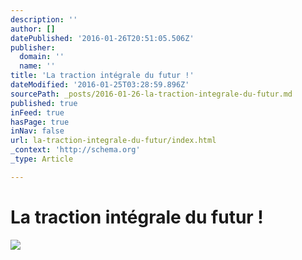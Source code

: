 ```yaml
---
description: ''
author: []
datePublished: '2016-01-26T20:51:05.506Z'
publisher:
  domain: ''
  name: ''
title: 'La traction intégrale du futur !'
dateModified: '2016-01-25T03:28:59.896Z'
sourcePath: _posts/2016-01-26-la-traction-integrale-du-futur.md
published: true
inFeed: true
hasPage: true
inNav: false
url: la-traction-integrale-du-futur/index.html
_context: 'http://schema.org'
_type: Article

---
```

# La traction intégrale du futur !
![](https://the-grid-user-content.s3-us-west-2.amazonaws.com/cc8745c4-e206-4fa6-98a7-dcd29112134c.png)